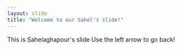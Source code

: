 ```yaml
---
layout: slide
title: "Welcome to our Sahel's slide!"
---
```


This is Sahelaghapour's slide
Use the left arrow to go back!
